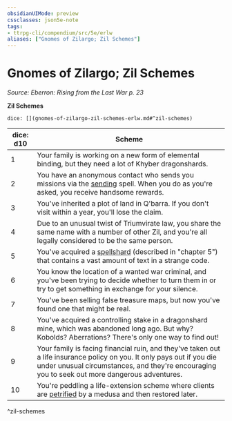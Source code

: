```yaml
---
obsidianUIMode: preview
cssclasses: json5e-note
tags:
- ttrpg-cli/compendium/src/5e/erlw
aliases: ["Gnomes of Zilargo; Zil Schemes"]
---
```

# Gnomes of Zilargo; Zil Schemes
*Source: Eberron: Rising from the Last War p. 23* 

**Zil Schemes**

`dice: [](gnomes-of-zilargo-zil-schemes-erlw.md#^zil-schemes)`

| dice: d10 | Scheme |
|-----------|--------|
| 1 | Your family is working on a new form of elemental binding, but they need a lot of Khyber dragonshards. |
| 2 | You have an anonymous contact who sends you missions via the [sending](Misc%20Files/CLI/compendium/spells/sending-xphb.md) spell. When you do as you're asked, you receive handsome rewards. |
| 3 | You've inherited a plot of land in Q'barra. If you don't visit within a year, you'll lose the claim. |
| 4 | Due to an unusual twist of Triumvirate law, you share the same name with a number of other Zil, and you're all legally considered to be the same person. |
| 5 | You've acquired a [spellshard](Misc%20Files/CLI/compendium/items/spellshard-erlw.md) (described in "chapter 5") that contains a vast amount of text in a strange code. |
| 6 | You know the location of a wanted war criminal, and you've been trying to decide whether to turn them in or try to get something in exchange for your silence. |
| 7 | You've been selling false treasure maps, but now you've found one that might be real. |
| 8 | You've acquired a controlling stake in a dragonshard mine, which was abandoned long ago. But why? Kobolds? Aberrations? There's only one way to find out! |
| 9 | Your family is facing financial ruin, and they've taken out a life insurance policy on you. It only pays out if you die under unusual circumstances, and they're encouraging you to seek out more dangerous adventures. |
| 10 | You're peddling a life-extension scheme where clients are [petrified](Misc%20Files/CLI/rules/conditions.md#Petrified) by a medusa and then restored later. |
^zil-schemes